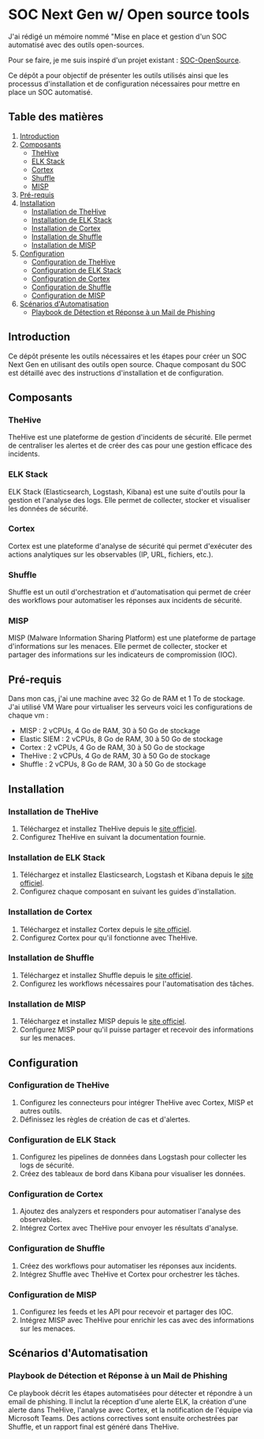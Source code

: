 # SOC Next Gen w/ Open source tools
J'ai rédigé un mémoire nommé "Mise en place et gestion d'un SOC automatisé avec des outils open-sources.

Pour se faire, je me suis inspiré d'un projet existant : [SOC-OpenSource](https://github.com/BlackPerl-DFIR/SOC-OpenSource).

Ce dépôt a pour objectif de présenter les outils utilisés ainsi que les processus d'installation et de configuration nécessaires pour mettre en place un SOC automatisé.

## Table des matières
1. [Introduction](#introduction)
2. [Composants](#composants)
    - [TheHive](#thehive)
    - [ELK Stack](#elk-stack)
    - [Cortex](#cortex)
    - [Shuffle](#shuffle)
    - [MISP](#misp)
3. [Pré-requis](#pré-requis)
4. [Installation](#installation)
    - [Installation de TheHive](#installation-de-thehive)
    - [Installation de ELK Stack](#installation-de-elk-stack)
    - [Installation de Cortex](#installation-de-cortex)
    - [Installation de Shuffle](#installation-de-shuffle)
    - [Installation de MISP](#installation-de-misp)
5. [Configuration](#configuration)
    - [Configuration de TheHive](#configuration-de-thehive)
    - [Configuration de ELK Stack](#configuration-de-elk-stack)
    - [Configuration de Cortex](#configuration-de-cortex)
    - [Configuration de Shuffle](#configuration-de-shuffle)
    - [Configuration de MISP](#configuration-de-misp)
6. [Scénarios d'Automatisation](#scénarios-dautomatisation)
    - [Playbook de Détection et Réponse à un Mail de Phishing](#playbook-de-détection-et-réponse-à-un-mail-de-phishing)

## Introduction

Ce dépôt présente les outils nécessaires et les étapes pour créer un SOC Next Gen en utilisant des outils open source. Chaque composant du SOC est détaillé avec des instructions d'installation et de configuration.

## Composants

### TheHive
TheHive est une plateforme de gestion d'incidents de sécurité. Elle permet de centraliser les alertes et de créer des cas pour une gestion efficace des incidents.

### ELK Stack
ELK Stack (Elasticsearch, Logstash, Kibana) est une suite d'outils pour la gestion et l'analyse des logs. Elle permet de collecter, stocker et visualiser les données de sécurité.

### Cortex
Cortex est une plateforme d'analyse de sécurité qui permet d'exécuter des actions analytiques sur les observables (IP, URL, fichiers, etc.).

### Shuffle
Shuffle est un outil d'orchestration et d'automatisation qui permet de créer des workflows pour automatiser les réponses aux incidents de sécurité.

### MISP
MISP (Malware Information Sharing Platform) est une plateforme de partage d'informations sur les menaces. Elle permet de collecter, stocker et partager des informations sur les indicateurs de compromission (IOC).

## Pré-requis

Dans mon cas, j'ai une machine avec 32 Go de RAM et 1 To de stockage.
J'ai utilisé VM Ware pour virtualiser les serveurs voici les configurations de chaque vm :

- MISP : 2 vCPUs, 4 Go de RAM, 30 à 50 Go de stockage
- Elastic SIEM : 2 vCPUs, 8 Go de RAM, 30 à 50 Go de stockage
- Cortex : 2 vCPUs, 4 Go de RAM, 30 à 50 Go de stockage
- TheHive : 2 vCPUs, 4 Go de RAM, 30 à 50 Go de stockage
- Shuffle : 2 vCPUs, 8 Go de RAM, 30 à 50 Go de stockage

## Installation

### Installation de TheHive
1. Téléchargez et installez TheHive depuis le [site officiel](https://thehive-project.org/).
2. Configurez TheHive en suivant la documentation fournie.

### Installation de ELK Stack
1. Téléchargez et installez Elasticsearch, Logstash et Kibana depuis le [site officiel](https://www.elastic.co/elk-stack).
2. Configurez chaque composant en suivant les guides d'installation.

### Installation de Cortex
1. Téléchargez et installez Cortex depuis le [site officiel](https://thehive-project.org/).
2. Configurez Cortex pour qu'il fonctionne avec TheHive.

### Installation de Shuffle
1. Téléchargez et installez Shuffle depuis le [site officiel](https://shuffler.io/).
2. Configurez les workflows nécessaires pour l'automatisation des tâches.

### Installation de MISP
1. Téléchargez et installez MISP depuis le [site officiel](https://www.misp-project.org/).
2. Configurez MISP pour qu'il puisse partager et recevoir des informations sur les menaces.

## Configuration

### Configuration de TheHive
1. Configurez les connecteurs pour intégrer TheHive avec Cortex, MISP et autres outils.
2. Définissez les règles de création de cas et d'alertes.

### Configuration de ELK Stack
1. Configurez les pipelines de données dans Logstash pour collecter les logs de sécurité.
2. Créez des tableaux de bord dans Kibana pour visualiser les données.

### Configuration de Cortex
1. Ajoutez des analyzers et responders pour automatiser l'analyse des observables.
2. Intégrez Cortex avec TheHive pour envoyer les résultats d'analyse.

### Configuration de Shuffle
1. Créez des workflows pour automatiser les réponses aux incidents.
2. Intégrez Shuffle avec TheHive et Cortex pour orchestrer les tâches.

### Configuration de MISP
1. Configurez les feeds et les API pour recevoir et partager des IOC.
2. Intégrez MISP avec TheHive pour enrichir les cas avec des informations sur les menaces.

## Scénarios d'Automatisation

### Playbook de Détection et Réponse à un Mail de Phishing

Ce playbook décrit les étapes automatisées pour détecter et répondre à un email de phishing. Il inclut la réception d'une alerte ELK, la création d'une alerte dans TheHive, l'analyse avec Cortex, et la notification de l'équipe via Microsoft Teams. Des actions correctives sont ensuite orchestrées par Shuffle, et un rapport final est généré dans TheHive.